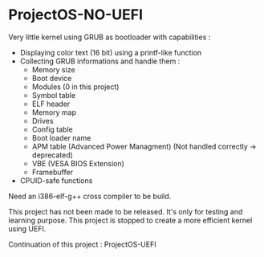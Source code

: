 # ProjectOS-NO-UEFI
Very little kernel using GRUB as bootloader with capabilities :
  - Displaying color text (16 bit) using a printf-like function
  - Collecting GRUB informations and handle them :
    - Memory size
    - Boot device
    - Modules (0 in this project)
    - Symbol table
    - ELF header
    - Memory map
    - Drives
    - Config table
    - Boot loader name
    - APM table (Advanced Power Managment) (Not handled correctly -> deprecated)
    - VBE (VESA BIOS Extension)
    - Framebuffer
  - CPUID-safe functions

Need an i386-elf-g++ cross compiler to be build.

This project has not been made to be released. It's only for testing and learning purpose.
This project is stopped to create a more efficient kernel using UEFI.

Continuation of this project : ProjectOS-UEFI
